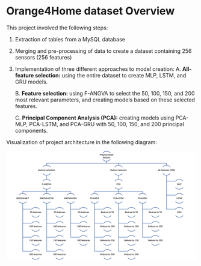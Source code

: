 # Orange4Home dataset Overview

This project involved the following steps:

1. Extraction of tables from a MySQL database
2. Merging and pre-processing of data to create a dataset containing 256 sensors (256 features)
3. Implementation of three different approaches to model creation:
    A. **All-feature selection:** using the entire dataset to create MLP, LSTM, and GRU models.
    
    B. **Feature selection:** using F-ANOVA to select the 50, 100, 150, and 200 most relevant parameters, and creating models based on these selected features.
    
    C. **Principal Component Analysis (PCA):** creating models using PCA-MLP, PCA-LSTM, and PCA-GRU with 50, 100, 150, and 200 principal components.

Visualization of project architecture in the following diagram:

![the architecture of the project](https://github.com/chabousoufian/Orange4Home/blob/master/Picture.jpg?raw=true")